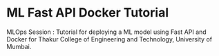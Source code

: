 # ML Fast API Docker Tutorial
MLOps Session : Tutorial for deploying a ML model using Fast API and Docker for Thakur College of Engineering and Technology, University of Mumbai.

